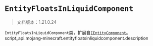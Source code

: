 # `EntityFloatsInLiquidComponent`

> 文档版本：1.21.0.24

`EntityFloatsInLiquidComponent`类，扩展自[`IEntityComponent`](./ientitycomponent.md)。script_api.mojang-minecraft.entityfloatsinliquidcomponent.description
